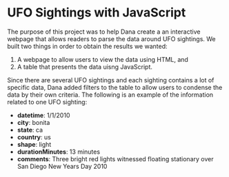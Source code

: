# UFO Sightings with JavaScript

The purpose of this project was to help Dana create a an interactive webpage that allows readers to parse the data around UFO sightings. We built two things in order to obtain the results we wanted:
  1. A webpage to allow users to view the data using HTML, and
  2. A table that presents the data uisng JavaScript.
  
Since there are several UFO sightings and each sighting contains a lot of specific data, Dana added filters to the table to allow users to condense the data by their own criteria. The following is an example of the information related to one UFO sighting:
- **datetime**: 1/1/2010
- **city**: bonita
- **state**: ca
- **country**: us
- **shape**: light
- **durationMinutes**: 13 minutes
- **comments**: Three bright red lights witnessed floating stationary over San Diego New Years Day 2010
